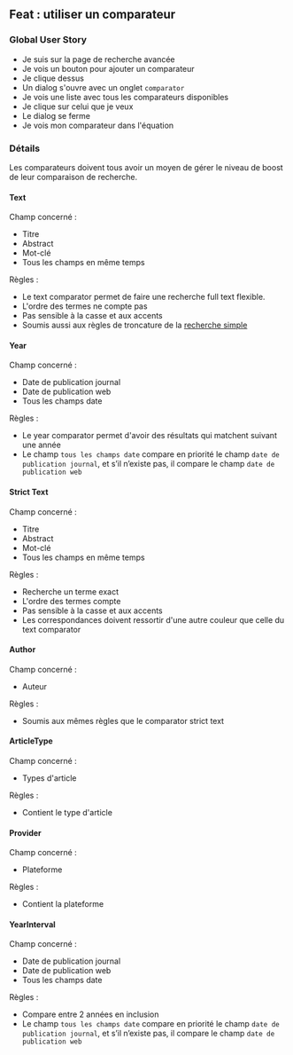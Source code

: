 ## Feat : utiliser un comparateur

### Global User Story
- Je suis sur la page de recherche avancée  
- Je vois un bouton pour ajouter un comparateur  
- Je clique dessus  
- Un dialog s'ouvre avec un onglet `comparator`  
- Je vois une liste avec tous les comparateurs disponibles  
- Je clique sur celui que je veux  
- Le dialog se ferme  
- Je vois mon comparateur dans l'équation  

### Détails
Les comparateurs doivent tous avoir un moyen de gérer le niveau de boost de leur comparaison de recherche.

#### Text  
Champ concerné :  
- Titre  
- Abstract  
- Mot-clé  
- Tous les champs en même temps  

Règles :  
- Le text comparator permet de faire une recherche full text flexible.  
- L'ordre des termes ne compte pas  
- Pas sensible à la casse et aux accents  
- Soumis aussi aux règles de troncature de la [recherche simple](../simple.md)  

#### Year  
Champ concerné :  
- Date de publication journal  
- Date de publication web  
- Tous les champs date  

Règles :  
- Le year comparator permet d'avoir des résultats qui matchent suivant une année  
- Le champ `tous les champs date` compare en priorité le champ `date de publication journal`, et s’il n’existe pas, il compare le champ `date de publication web`  

#### Strict Text  
Champ concerné :  
- Titre  
- Abstract  
- Mot-clé  
- Tous les champs en même temps  

Règles :  
- Recherche un terme exact  
- L'ordre des termes compte  
- Pas sensible à la casse et aux accents  
- Les correspondances doivent ressortir d'une autre couleur que celle du text comparator  

#### Author  
Champ concerné :  
- Auteur  

Règles :  
- Soumis aux mêmes règles que le comparator strict text  

#### ArticleType  
Champ concerné :  
- Types d'article  

Règles :  
- Contient le type d'article  

#### Provider  
Champ concerné :  
- Plateforme  

Règles :  
- Contient la plateforme  

#### YearInterval  
Champ concerné :  
- Date de publication journal  
- Date de publication web  
- Tous les champs date  

Règles :  
- Compare entre 2 années en inclusion  
- Le champ `tous les champs date` compare en priorité le champ `date de publication journal`, et s’il n’existe pas, il compare le champ `date de publication web`
